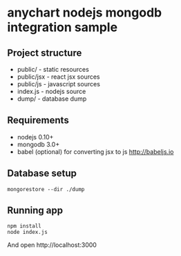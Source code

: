 # anychart nodejs mongodb integration sample

## Project structure
* public/ - static resources
* public/jsx - react jsx sources
* public/js - javascript sources
* index.js - nodejs source
* dump/ - database dump

## Requirements
* nodejs 0.10+
* mongodb 3.0+
* babel (optional) for converting jsx to js http://babeljs.io

## Database setup

    mongorestore --dir ./dump

## Running app

    npm install
    node index.js

And open http://localhost:3000
